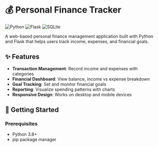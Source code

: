 # 💰 Personal Finance Tracker

![Python](https://img.shields.io/badge/python-3670A0?style=for-the-badge&logo=python&logoColor=ffdd54)
![Flask](https://img.shields.io/badge/flask-%23000.svg?style=for-the-badge&logo=flask&logoColor=white)
![SQLite](https://img.shields.io/badge/sqlite-%2307405e.svg?style=for-the-badge&logo=sqlite&logoColor=white)

A web-based personal finance management application built with Python and Flask that helps users track income, expenses, and financial goals.

## ✨ Features

- **Transaction Management**: Record income and expenses with categories
- **Financial Dashboard**: View balance, income vs expense breakdown
- **Goal Tracking**: Set and monitor financial goals
- **Reporting**: Visualize spending patterns with charts
- **Responsive Design**: Works on desktop and mobile devices

## 🚀 Getting Started

### Prerequisites
- Python 3.8+
- pip package manager

